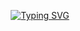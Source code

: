 <p align="center">
  <a href="https://evaan.dev"><img src="https://readme-typing-svg.demolab.com?font=Fira+Code&weight=500&size=32&pause=1000&color=F70000&center=true&vCenter=true&width=750&lines=Hi%2C+I'm+Evan.;Click+here+to+learn+more+about+me!" alt="Typing SVG" /></a> 
</p>

